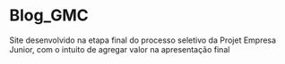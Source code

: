 # Blog_GMC
Site desenvolvido na etapa final do processo seletivo da Projet Empresa Junior, com o intuito de agregar valor na apresentação final

